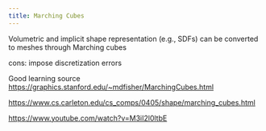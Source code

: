 ```yaml
---
title: Marching Cubes
---
```

Volumetric and implicit shape representation (e.g., SDFs) can be converted to meshes through Marching cubes


cons: impose discretization errors


Good learning source
https://graphics.stanford.edu/~mdfisher/MarchingCubes.html

https://www.cs.carleton.edu/cs_comps/0405/shape/marching_cubes.html


https://www.youtube.com/watch?v=M3iI2l0ltbE